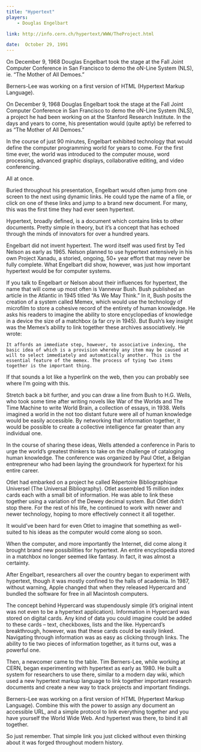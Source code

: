```yaml
---
title: "Hypertext"
players:
    - Douglas Engelbart 

link: http://info.cern.ch/hypertext/WWW/TheProject.html

date:  October 29, 1991
---
```

On December 9, 1968 Douglas Engelbart took the stage at the Fall Joint Computer Conference in San Francisco to demo the oN-Line System (NLS), ie. “The Mother of All Demoes.”

Berners-Lee was working on a first version of HTML (Hypertext Markup Language).


On December 9, 1968 Douglas Engelbart took the stage at the Fall Joint Computer Conference in San Francisco to demo the oN-Line System (NLS), a project he had been working on at the Stanford Research Institute. In the days and years to come, his presentation would (quite aptly) be referred to as “The Mother of All Demoes.”

In the course of just 90 minutes, Engelbart exhibited technology that would define the computer programming world for years to come. For the first time ever, the world was introduced to the computer mouse, word processing, advanced graphic displays, collaborative editing, and video conferencing.

All at once.

Buried throughout his presentation, Engelbart would often jump from one screen to the next using dynamic links. He could type the name of a file, or click on one of these links and jump to a brand new document. For many, this was the first time they had ever seen hypertext.

Hypertext, broadly defined, is a document which contains links to other documents. Pretty simple in theory, but it’s a concept that has echoed through the minds of innovators for over a hundred years.

Engelbart did not invent hypertext. The word itself was used first by Ted Nelson as early as 1965. Nelson planned to use hypertext extensively in his own Project Xanadu, a storied, ongoing, 50+ year effort that may never be fully complete. What Engelbart did show, however, was just how important hypertext would be for computer systems.

If you talk to Engelbart or Nelson about their influences for hypertext, the name that will come up most often is Vannevar Bush. Bush published an article in the Atlantic in 1945 titled “As We May Think.” In it, Bush posits the creation of a system called Memex, which would use the technology of microfilm to store a cohesive record of the entirety of human knowledge. He asks his readers to imagine the ability to store encyclopedias of knowledge in a device the size of a matchbox (a far cry in 1945). But Bush’s key insight was the Memex’s ability to link together these archives associatively. He wrote:

    It affords an immediate step, however, to associative indexing, the basic idea of which is a provision whereby any item may be caused at will to select immediately and automatically another. This is the essential feature of the memex. The process of tying two items together is the important thing.

If that sounds a lot like a hyperlink on the web, then you can probably see where I’m going with this.

Stretch back a bit further, and you can draw a line from Bush to H.G. Wells, who took some time after writing novels like War of the Worlds and The Time Machine to write World Brain, a collection of essays, in 1938. Wells imagined a world in the not too distant future were all of human knowledge would be easily accessible. By networking that information together, it would be possible to create a collective intelligence far greater than any individual one.

In the course of sharing these ideas, Wells attended a conference in Paris to urge the world’s greatest thinkers to take on the challenge of cataloging human knowledge. The conference was organized by Paul Otlet, a Belgian entrepreneur who had been laying the groundwork for hypertext for his entire career.

Otlet had embarked on a project he called Répertoire Bibliographique Universel (The Universal Bibliography). Otlet assembled 15 million index cards each with a small bit of information. He was able to link these together using a variation of the Dewey decimal system. But Otlet didn’t stop there. For the rest of his life, he continued to work with newer and newer technology, hoping to more effectively connect it all together.

It would’ve been hard for even Otlet to imagine that something as well-suited to his ideas as the computer would come along so soon.

When the computer, and more importantly the Internet, did come along it brought brand new possibilities for hypertext. An entire encyclopedia stored in a matchbox no longer seemed like fantasy. In fact, it was almost a certainty.

After Engelbart, researchers all over the country began to experiment with hypertext, though it was mostly confined to the halls of academia. In 1987, without warning, Apple changed that when they released Hypercard and bundled the software for free in all Macintosh computers.

The concept behind Hypercard was stupendously simple (it’s original intent was not even to be a hypertext application). Information in Hypercard was stored on digital cards. Any kind of data you could imagine could be added to these cards – text, checkboxes, lists and the like. Hypercard’s breakthrough, however, was that these cards could be easily linked. Navigating through information was as easy as clicking through links. The ability to tie two pieces of information together, as it turns out, was a powerful one.

Then, a newcomer came to the table. Tim Berners-Lee, while working at CERN, began experimenting with hypertext as early as 1980. He built a system for researchers to use there, similar to a modern day wiki, which used a new hypertext markup language to link together important research documents and create a new way to track projects and important findings.

Berners-Lee was working on a first version of HTML (Hypertext Markup Language). Combine this with the power to assign any document an accessible URL, and a simple protocol to link everything together and you have yourself the World Wide Web. And hypertext was there, to bind it all together.

So just remember. That simple link you just clicked without even thinking about it was forged throughout modern history.